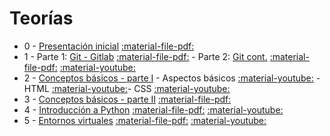 # Teorías

* 0 - [Presentación inicial](clase0) [:material-file-pdf:](clase0.pdf)
* 1 - Parte 1: [Git - Gitlab](clase1_1) [:material-file-pdf:](clase1_1.pdf) - Parte 2: [Git cont.](clase1_2) [:material-file-pdf:](clase1_2.pdf) [:material-youtube:](https://youtu.be/w931Lo6ab84)
* 2 - [Conceptos básicos - parte I](clase2_1) - Aspectos básicos [:material-youtube:](https://youtu.be/kZiTbrFHEwI) - HTML [:material-youtube:](https://youtu.be/EUm-HjlsUqk)- CSS [:material-youtube:](https://youtu.be/tb4VVTJym6s)
* 3 - [Conceptos básicos - parte II](clase2_2) [:material-file-pdf:](clase2_2.pdf) 
* 4 - [Introducción a Python](clase3_1) [:material-file-pdf:](clase3_1.pdf) [:material-youtube:](https://youtu.be/T_V0ncHIqWU) 
* 5 - [Entornos virtuales](clase3_2) [:material-file-pdf:](clase3_2.pdf) [:material-youtube:](https://youtu.be/uBgh_8esLIw) 
